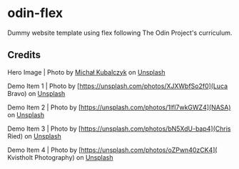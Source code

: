 # odin-flex

Dummy website template using flex following The Odin Project's curriculum.

## Credits

Hero Image | Photo by [Michał Kubalczyk](https://unsplash.com/photos/WecngmAT-KY) on [Unsplash](https://unsplash.com/)


Demo Item 1 | Photo by [https://unsplash.com/photos/XJXWbfSo2f0](Luca Bravo) on [Unsplash](https://unsplash.com/)

Demo Item 2 | Photo by [https://unsplash.com/photos/1lfI7wkGWZ4](NASA) on [Unsplash](https://unsplash.com/)

Demo Item 3 | Photo by [https://unsplash.com/photos/bN5XdU-bap4](Chris Ried) on [Unsplash](https://unsplash.com/)

Demo Item 4 | Photo by [https://unsplash.com/photos/oZPwn40zCK4](
Kvistholt Photography) on [Unsplash](https://unsplash.com/)